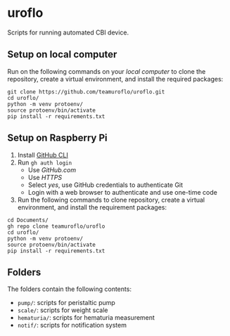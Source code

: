 # uroflo
Scripts for running automated CBI device.

## Setup on local computer
Run on the following commands on your *local computer* to clone the repository, create a virtual environment, and install the required packages:

```
git clone https://github.com/teamuroflo/uroflo.git
cd uroflo/
python -m venv protoenv/
source protoenv/bin/activate
pip install -r requirements.txt
```

## Setup on Raspberry Pi
1. Install [GitHub CLI](https://github.com/cli/cli/blob/trunk/docs/install_linux.md)
2. Run `gh auth login`
   * Use *GitHub.com*
   * Use *HTTPS*
   * Select *yes*, use GitHub credentials to authenticate Git
   * Login with a web browser to authenticate and use one-time code
3. Run the following commands to clone repository, create a virtual environment, and install the requirement packages:
  ```
  cd Documents/
  gh repo clone teamuroflo/uroflo
  cd uroflo/
  python -m venv protoenv/
  source protoenv/bin/activate
  pip install -r requirements.txt
  ```



## Folders
The folders contain the following contents:
* ```pump/```: scripts for peristaltic pump
* ```scale/```: scripts for weight scale
* ```hematuria/```: scripts for hematuria measurement
* ```notif/```: scripts for notification system
